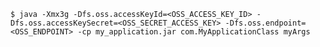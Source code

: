     $ java -Xmx3g -Dfs.oss.accessKeyId=<OSS_ACCESS_KEY_ID> -Dfs.oss.accessKeySecret=<OSS_SECRET_ACCESS_KEY> -Dfs.oss.endpoint=<OSS_ENDPOINT> -cp my_application.jar com.MyApplicationClass myArgs
